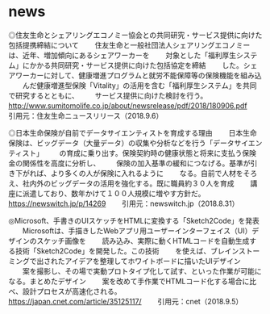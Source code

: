 # news

◎住友生命とシェアリングエコノミー協会との共同研究・サービス提供に向けた包括提携締結について
　　住友生命と一般社団法人シェアリングエコノミーは、近年、増加傾向にあるシェアワーカーを
　　対象とした「福利厚生システム」にかかる共同研究・サービス提供に向けた包括協定を締結
　　した。シェアワーカーに対して、健康増進プログラムと就労不能保障等の保険機能を組み込
　　んだ健康増進型保険「Vitality」の活用を含む「福利厚生システム」を共同で研究するとともに、
　　サービス提供に向けた検討を行う。
　　http://www.sumitomolife.co.jp/about/newsrelease/pdf/2018/180906.pdf
　　引用元：住友生命ニュースリリース（2018.9.6）


◎日本生命保険が自前でデータサイエンティストを育成する理由
　　日本生命保険は、ビッグデータ（大量データ）の収集や分析などを行う「データサイエンティスト」
　　の育成に乗り出す。保険契約時の健康状態と将来に支払う保険金の関係性を高度に分析し、
　　保険の加入基準の緩和につなげる。基準が引き下がれば、より多くの人が保険に入れるように
　　なる。自前で人材をそろえ、社内外のビッグデータの活用を強化する。既に職員約３０人を育成
　　講座に派遣しており、数年かけて１００人規模に増やす方針だ。
　　https://newswitch.jp/p/14269
　　引用元：newswitch.jp（2018.8.31）


◎Microsoft、手書きのUIスケッチをHTMLに変換する「Sketch2Code」を発表
　　Microsoftは、手描きしたWebアプリ用ユーザーインターフェイス（UI）デザインのスケッチ画像を
　　読み込み、実際に動くHTMLコードを自動生成する技術「Sketch2Code」を開発した。この技術
　　を使えば、ブレインストーミングで出されたアイデアを整理してホワイトボードに描いたUIデザイン
　　案を撮影し、その場で実動プロトタイプ化して試す、といった作業が可能になる。まとめたデザイン
　　案を改めて手作業でHTMLコード化する場合に比べ、設計プロセスが高速化される。
　　https://japan.cnet.com/article/35125117/
　　引用元：cnet（2018.9.5）
  
  
